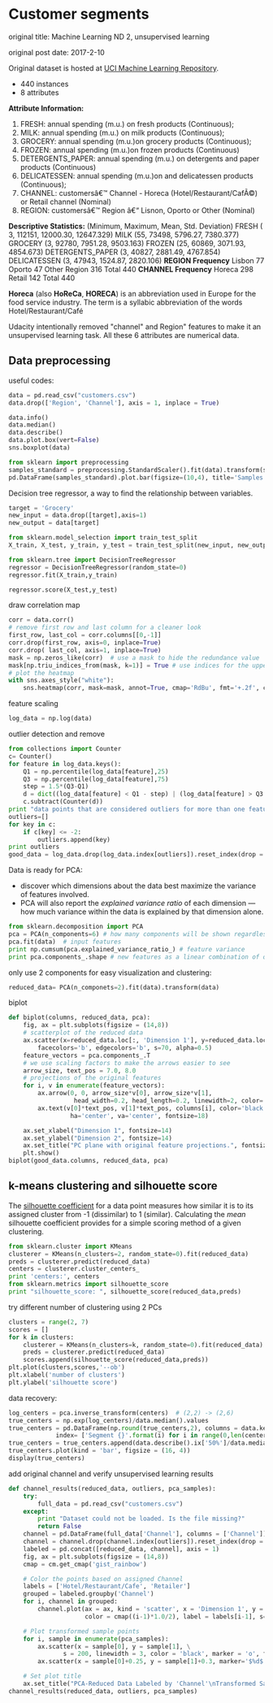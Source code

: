 # Customer segments

original title: Machine Learning ND 2, unsupervised learning

original post date: 2017-2-10

Original dataset is hosted at [UCI Machine Learning Repository](https://archive.ics.uci.edu/ml/datasets/Wholesale+customers).

- 440 instances
- 8 attributes

**Attribute Information:**

1)	FRESH: annual spending (m.u.) on fresh products (Continuous); 
2)	MILK: annual spending (m.u.) on milk products (Continuous); 
3)	GROCERY: annual spending (m.u.)on grocery products (Continuous); 
4)	FROZEN: annual spending (m.u.)on frozen products (Continuous) 
5)	DETERGENTS_PAPER: annual spending (m.u.) on detergents and paper products (Continuous) 
6)	DELICATESSEN: annual spending (m.u.)on and delicatessen products (Continuous); 
7)	CHANNEL: customersâ€™ Channel - Horeca (Hotel/Restaurant/CafÃ©) or Retail channel (Nominal) 
8)	REGION: customersâ€™ Region â€“ Lisnon, Oporto or Other (Nominal) 

**Descriptive Statistics:** 
(Minimum, Maximum, Mean, Std. Deviation) 
FRESH (	3, 112151, 12000.30, 12647.329) 
MILK	(55, 73498, 5796.27, 7380.377) 
GROCERY	(3, 92780, 7951.28, 9503.163) 
FROZEN	(25, 60869, 3071.93, 4854.673) 
DETERGENTS_PAPER (3, 40827, 2881.49, 4767.854) 
DELICATESSEN (3, 47943, 1524.87, 2820.106) 
**REGION	Frequency** 
Lisbon	77 
Oporto	47 
Other Region	316 
Total	440 
**CHANNEL	Frequency** 
Horeca	298 
Retail	142 
Total	440 



**Horeca** (also **HoReCa**, **HORECA**) is an abbreviation used in Europe for the food service industry. The term is a syllabic abbreviation of the words Hotel/Restaurant/Café

Udacity intentionally removed "channel" and Region" features to make it an unsupervised learning task. All these 6 attributes are numerical data.

## Data preprocessing

useful codes:

```python
data = pd.read_csv("customers.csv")
data.drop(['Region', 'Channel'], axis = 1, inplace = True)

data.info()
data.median()
data.describe()
data.plot.box(vert=False)
sns.boxplot(data)

from sklearn import preprocessing
samples_standard = preprocessing.StandardScaler().fit(data).transform(samples)
pd.DataFrame(samples_standard).plot.bar(figsize=(10,4), title='Samples compared to Standard distribution', grid=True)
```

Decision tree regressor, a way to find the relationship between variables.

```python
target = 'Grocery'
new_input = data.drop([target],axis=1)
new_output = data[target]

from sklearn.model_selection import train_test_split 
X_train, X_test, y_train, y_test = train_test_split(new_input, new_output, test_size=0.25, random_state=0)

from sklearn.tree import DecisionTreeRegressor
regressor = DecisionTreeRegressor(random_state=0)
regressor.fit(X_train,y_train)

regressor.score(X_test,y_test)
```



draw correlation map

```python
corr = data.corr()
# remove first row and last column for a cleaner look
first_row, last_col = corr.columns[[0,-1]]
corr.drop(first_row, axis=0, inplace=True)
corr.drop( last_col, axis=1, inplace=True)
mask = np.zeros_like(corr)  # use a mask to hide the redundance value
mask[np.triu_indices_from(mask, k=1)] = True # use indices for the upper-triangle of array, k is offset
# plot the heatmap
with sns.axes_style("white"):
    sns.heatmap(corr, mask=mask, annot=True, cmap='RdBu', fmt='+.2f', cbar=False)
```

feature scaling

```python
log_data = np.log(data)
```

outlier detection and remove

```python
from collections import Counter
c= Counter()
for feature in log_data.keys():
    Q1 = np.percentile(log_data[feature],25)
    Q3 = np.percentile(log_data[feature],75)
    step = 1.5*(Q3-Q1)
    d = dict((log_data[feature] < Q1 - step) | (log_data[feature] > Q3 + step)) # convert to dictionary (index: bool)
    c.subtract(Counter(d))
print "data points that are considered outliers for more than one feature:"
outliers=[]
for key in c:
    if c[key] <= -2:
        outliers.append(key)
print outliers
good_data = log_data.drop(log_data.index[outliers]).reset_index(drop = True)
```

Data is ready for PCA:

- discover which dimensions about the data best maximize the variance of features involved. 
- PCA will also report the *explained variance ratio* of each dimension — how much variance within the data is explained by that dimension alone.

```python
from sklearn.decomposition import PCA
pca = PCA(n_components=6) # how many components will be shown regardless the actual components
pca.fit(data)  # input features
print np.cumsum(pca.explained_variance_ratio_) # feature variance
print pca.components_.shape # new features as a linear combination of old features

```
only use 2 components for easy visualization and clustering:

```python
reduced_data= PCA(n_componets=2).fit(data).transform(data)
```

biplot

```python
def biplot(columns, reduced_data, pca):
    fig, ax = plt.subplots(figsize = (14,8))
    # scatterplot of the reduced data
    ax.scatter(x=reduced_data.loc[:, 'Dimension 1'], y=reduced_data.loc[:, 'Dimension 2'],
        facecolors='b', edgecolors='b', s=70, alpha=0.5)
    feature_vectors = pca.components_.T
    # we use scaling factors to make the arrows easier to see
    arrow_size, text_pos = 7.0, 8.0
    # projections of the original features
    for i, v in enumerate(feature_vectors):
        ax.arrow(0, 0, arrow_size*v[0], arrow_size*v[1],
                  head_width=0.2, head_length=0.2, linewidth=2, color='red')
        ax.text(v[0]*text_pos, v[1]*text_pos, columns[i], color='black',
                 ha='center', va='center', fontsize=18)

    ax.set_xlabel("Dimension 1", fontsize=14)
    ax.set_ylabel("Dimension 2", fontsize=14)
    ax.set_title("PC plane with original feature projections.", fontsize=16);
    plt.show()
biplot(good_data.columns, reduced_data, pca)
```

## k-means clustering and silhouette score

The [silhouette coefficient](http://scikit-learn.org/stable/modules/generated/sklearn.metrics.silhouette_score.html) for a data point measures how similar it is to its assigned cluster from -1 (dissimilar) to 1 (similar). Calculating the *mean* silhouette coefficient provides for a simple scoring method of a given clustering.

```python
from sklearn.cluster import KMeans
clusterer = KMeans(n_clusters=2, random_state=0).fit(reduced_data)
preds = clusterer.predict(reduced_data)
centers = clusterer.cluster_centers_
print 'centers:', centers
from sklearn.metrics import silhouette_score
print "silhouette_score: ", silhouette_score(reduced_data,preds)
```

try different number of clustering using 2 PCs

```python
clusters = range(2, 7)
scores = []
for k in clusters:
    clusterer = KMeans(n_clusters=k, random_state=0).fit(reduced_data)
    preds = clusterer.predict(reduced_data)
    scores.append(silhouette_score(reduced_data,preds))    
plt.plot(clusters,scores,'--ob')
plt.xlabel('number of clusters')
plt.ylabel('silhouette score')
```

data recovery:

```python
log_centers = pca.inverse_transform(centers)  # (2,2) -> (2,6)
true_centers = np.exp(log_centers)/data.median().values
true_centers = pd.DataFrame(np.round(true_centers,2), columns = data.keys(), 
             index= ['Segment {}'.format(i) for i in range(0,len(centers))])
true_centers = true_centers.append(data.describe().ix['50%']/data.median().values)
true_centers.plot(kind = 'bar', figsize = (16, 4))
display(true_centers)
```



add original channel and verify unsupervised learning results

```python
def channel_results(reduced_data, outliers, pca_samples):
	try:
	    full_data = pd.read_csv("customers.csv")
	except:
	    print "Dataset could not be loaded. Is the file missing?"
	    return False
	channel = pd.DataFrame(full_data['Channel'], columns = ['Channel'])
	channel = channel.drop(channel.index[outliers]).reset_index(drop = True)
	labeled = pd.concat([reduced_data, channel], axis = 1)
	fig, ax = plt.subplots(figsize = (14,8))
	cmap = cm.get_cmap('gist_rainbow')

	# Color the points based on assigned Channel
	labels = ['Hotel/Restaurant/Cafe', 'Retailer']
	grouped = labeled.groupby('Channel')
	for i, channel in grouped:
	    channel.plot(ax = ax, kind = 'scatter', x = 'Dimension 1', y = 'Dimension 2', \
	                 color = cmap((i-1)*1.0/2), label = labels[i-1], s=30);

	# Plot transformed sample points
	for i, sample in enumerate(pca_samples):
		ax.scatter(x = sample[0], y = sample[1], \
	           s = 200, linewidth = 3, color = 'black', marker = 'o', facecolors = 'none');
		ax.scatter(x = sample[0]+0.25, y = sample[1]+0.3, marker='$%d$'%(i), alpha = 1, s=125);

	# Set plot title
	ax.set_title("PCA-Reduced Data Labeled by 'Channel'\nTransformed Sample Data Circled");
channel_results(reduced_data, outliers, pca_samples)    
```

